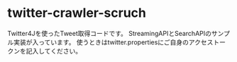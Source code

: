 # twitter-crawler-scruch

Twitter4Jを使ったTweet取得コードです。
StreamingAPIとSearchAPIのサンプル実装が入っています。
使うときはtwitter.propertiesにご自身のアクセストークンを記入してください。